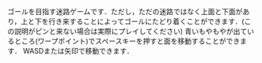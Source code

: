 ゴールを目指す迷路ゲームです．ただし，ただの迷路ではなく上面と下面があり，上と下を行き来することによってゴールにたどり着くことができます．(この説明がピンと来ない場合は実際にプレイしてください)
青いもやもやが出ているところ(ワープポイント)でスペースキーを押すと面を移動することができます．
WASDまたは矢印で移動できます．